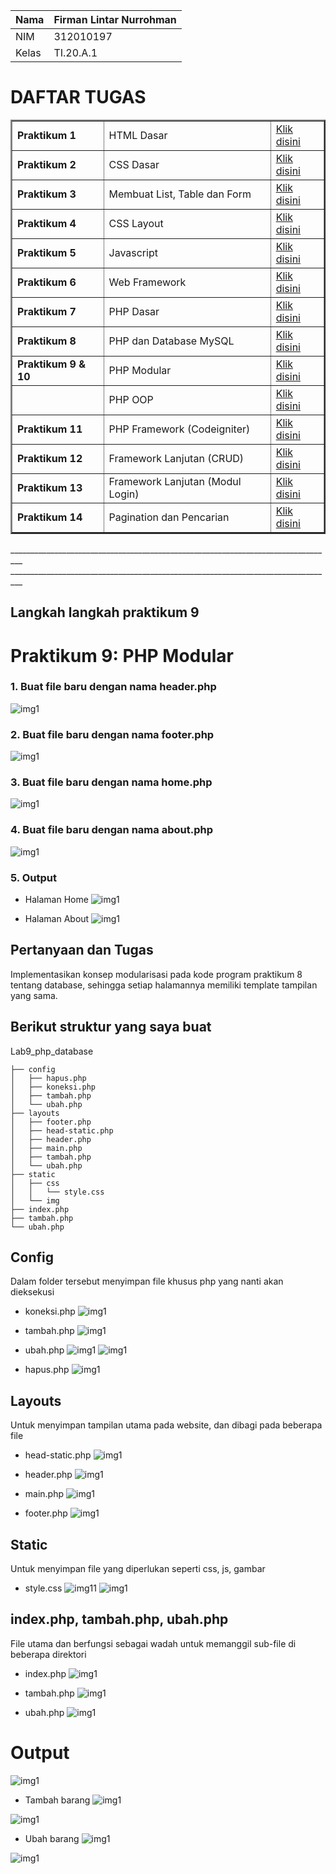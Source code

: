 | Nama      | Firman Lintar Nurrohman |
| ----------- | ----------- |
| NIM     | 312010197       |
| Kelas   | TI.20.A.1        |

# DAFTAR TUGAS

<table border="2" cellpading="10">
  <tr>
    <td><b>Praktikum 1</b></td>
    <td>HTML Dasar</td>
    <td><a href="https://github.com/firmanlintar/lab1web">Klik disini</td>
  </tr>
  <tr>
    <td><b>Praktikum 2</b></td>
    <td>CSS Dasar</td>
    <td><a href="https://github.com/firmanlintar/lab2web">Klik disini</td>
  </tr>
  <tr>
    <td><b>Praktikum 3</b></td>
    <td>Membuat List, Table dan Form</td>
    <td><a href="https://github.com/firmanlintar/lab3web">Klik disini</td>
  </tr>
  <tr>
    <td><b>Praktikum 4</b></td>
    <td>CSS Layout</td>
    <td><a href="https://github.com/firmanlintar/lab4web">Klik disini</td>
  </tr>
  <tr>
  <td><b>Praktikum 5</b></td>
    <td>Javascript</td>
    <td><a href="https://github.com/firmanlintar/lab5web">Klik disini</td>
</tr>
<tr>
  <td><b>Praktikum 6</b></td>
    <td>Web Framework</td>
    <td><a href="https://github.com/firmanlintar/lab6web">Klik disini</td>
</tr>
<tr>
  <td><b>Praktikum 7</b></td>
    <td>PHP Dasar</td>
    <td><a href="https://github.com/firmanlintar/lab7web">Klik disini</td>
</tr>
<tr>
  <td><b>Praktikum 8</b></td>
    <td>PHP dan Database MySQL</td>
    <td><a href="https://github.com/firmanlintar/lab8web">Klik disini</td>
</tr>
<tr>
  <td><b>Praktikum 9 & 10</b></td>
    <td>PHP Modular</td>
    <td><a href="https://github.com/firmanlintar/lab9web">Klik disini</td>
</tr>
<tr>
  <td></td>
    <td>PHP OOP</td>
    <td><a href="https://github.com/firmanlintar/lab10web">Klik disini</td>
</tr>
<tr>
    <td><b>Praktikum 11</b></td>
    <td>PHP Framework (Codeigniter)</td>
    <td><a href="https://github.com/firmanlintar/lab11web">Klik disini</td>
  </tr>
<tr>
    <td><b>Praktikum 12</b></td>
    <td>Framework Lanjutan (CRUD)</td>
    <td><a href="https://github.com/firmanlintar/lab12web">Klik disini</td>
  </tr>
<tr>
    <td><b>Praktikum 13</b></td>
    <td>Framework Lanjutan (Modul Login)</td>
    <td><a href="https://github.com/firmanlintar/lab13web">Klik disini</td>
  </tr>
  <tr>
    <td><b>Praktikum 14</b></td>
    <td>Pagination dan Pencarian</td>
    <td><a href="https://github.com/firmanlintar/lab14web">Klik disini</td>
  </tr>
  <tr>
</table>_________________________________________________________________________________
_________________________________________________________________________________


## Langkah langkah praktikum 9

# Praktikum 9: PHP Modular

### 1. Buat file baru dengan nama header.php
![img1](assets/img/9.1.PNG)

### 2. Buat file baru dengan nama footer.php
![img1](assets/img/9.2.PNG)

### 3. Buat file baru dengan nama home.php
![img1](assets/img/9.3.PNG)

### 4. Buat file baru dengan nama about.php
![img1](assets/img/9.4.PNG)

### 5. Output
- Halaman Home
![img1](assets/img/9.5.PNG)

- Halaman About
![img1](assets/img/9.6.PNG)

## Pertanyaan dan Tugas
Implementasikan konsep modularisasi pada kode program praktikum 8 tentang database, sehingga setiap halamannya memiliki template tampilan yang sama.

## Berikut struktur yang saya buat
Lab9_php_database
```
├── config
│   ├── hapus.php
│   ├── koneksi.php
│   ├── tambah.php
│   └── ubah.php
├── layouts
│   ├── footer.php
│   ├── head-static.php
│   ├── header.php
│   ├── main.php
│   ├── tambah.php
│   └── ubah.php
├── static
│   ├── css
│   │   └── style.css
│   └── img
├── index.php
├── tambah.php
└── ubah.php
```

## Config 
Dalam folder tersebut menyimpan file khusus php yang nanti akan dieksekusi

- koneksi.php
![img1](assets/img/9.7.PNG)

- tambah.php
![img1](assets/img/9.8.PNG)

- ubah.php
![img1](assets/img/9.9.PNG)
![img1](assets/img/9.9.1.PNG)

- hapus.php
![img1](assets/img/9.10.PNG)

## Layouts
Untuk menyimpan tampilan utama pada website, dan dibagi pada beberapa file

- head-static.php
![img1](assets/img/9.11.PNG)

- header.php
![img1](assets/img/9.12.PNG)

- main.php
![img1](assets/img/9.13.PNG)

- footer.php
![img1](assets/img/9.14.PNG)

## Static
Untuk menyimpan file yang diperlukan seperti css, js, gambar

- style.css
![img11](assets/img/9.15.PNG)
![img1](assets/img/9.15.1.PNG)

## index.php, tambah.php, ubah.php
File utama dan berfungsi sebagai wadah untuk memanggil sub-file di beberapa direktori

- index.php
![img1](assets/img/9.16.PNG)

- tambah.php
![img1](assets/img/9.17.PNG)

- ubah.php
![img1](assets/img/9.18.PNG)

# Output
![img1](assets/img/9.19.PNG)

- Tambah barang
![img1](assets/img/9.20.PNG)

![img1](assets/img/9.21.PNG)

- Ubah barang
![img1](assets/img/9.22.PNG)

![img1](assets/img/9.23.PNG)
